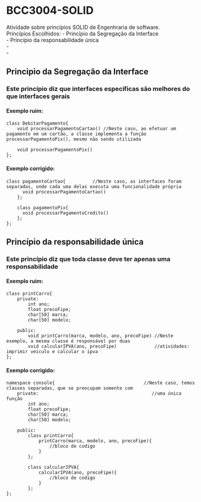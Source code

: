 # BCC3004-SOLID
Atividade sobre princípios SOLID de Engenhraria de software. </br>
  Princípios Escolhidos: - Princípio da Segregação da Interface </br>
                         - Princípio da responsabilidade única </br>
                         - </br>
                         - </br>


<h2>  Principio da Segregação da Interface </h2>
<h3>Este princípio diz que interfaces específicas são melhores do que interfaces gerais</h3>
<h4>Exemplo ruim:</h4>

```
class DebitarPagamento{
    void processarPagamentoCartao() //Neste caso, ao efetuar um pagamento em um cartão, a classe implementa a função processarPagamentoPix(), mesmo não sendo utilizada 

    void processarPagamentoPix()
};
```

<h4>Exemplo corrigido:</h4>

```
class pagamentoCartao{          //Neste caso, as interfaces foram separadas, onde cada uma delas executa uma funcionalidade própria
      void processarPagamentoCartao()
    };
  
    class pagamentoPix{
      void processarPagamentoCredito()
    };
};
```

<h2>  Princípio da responsabilidade única </h2>
<h3>Este princípio diz que toda classe deve ter apenas uma responsabilidade</h3>
<h4>Exemplo ruim:</h4>

```
class printCarro{
    private:
        int ano;
        float precoFipe;
        char[50] marca;
        char[50] modelo;

    public:
        void printCarro(marca, modelo, ano, precoFipe) //Neste exemplo, a mesma classe é responsável por duas
        void calcularIPVA(ano, precoFipe)              //atividades: imprimir veiculo e calcular o ipva
};
```

<h4>Exemplo corrigido:</h4>

```
namespace console{                                 //Neste caso, temos classes separadas, que se preocupam somente com 
    private:                                          //uma única função
        int ano;
        float precoFipe;
        char[50] marca;
        char[50] modelo;

    public:
        class printCarro{
            printCarro(marca, modelo, ano, precoFipe){
                //bloco de codigo
            }
        };

        class calcularIPVA{
            calcularIPVA(ano, precoFipe){
                //bloco de codigo
            }
        };
};
```
